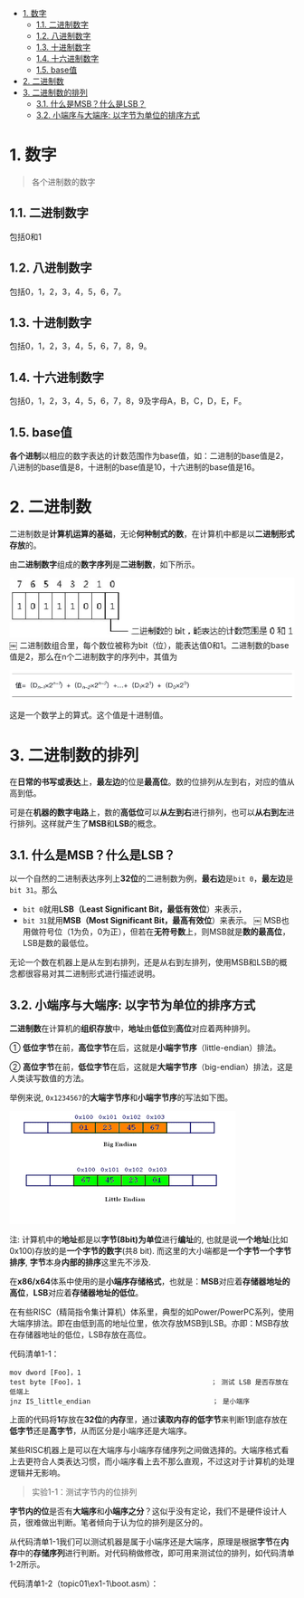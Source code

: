 
<!-- @import "[TOC]" {cmd="toc" depthFrom=1 depthTo=6 orderedList=false} -->

<!-- code_chunk_output -->

- [1. 数字](#1-数字)
  - [1.1. 二进制数字](#11-二进制数字)
  - [1.2. 八进制数字](#12-八进制数字)
  - [1.3. 十进制数字](#13-十进制数字)
  - [1.4. 十六进制数字](#14-十六进制数字)
  - [1.5. base值](#15-base值)
- [2. 二进制数](#2-二进制数)
- [3. 二进制数的排列](#3-二进制数的排列)
  - [3.1. 什么是MSB？什么是LSB？](#31-什么是msb什么是lsb)
  - [3.2. 小端序与大端序: 以字节为单位的排序方式](#32-小端序与大端序-以字节为单位的排序方式)

<!-- /code_chunk_output -->

# 1. 数字

>各个进制数的数字

## 1.1. 二进制数字

包括0和1

## 1.2. 八进制数字

包括0，1，2，3，4，5，6，7。

## 1.3. 十进制数字

包括0，1，2，3，4，5，6，7，8，9。

## 1.4. 十六进制数字

包括0，1，2，3，4，5，6，7，8，9及字母A，B，C，D，E，F。

## 1.5. base值

**各个进制**以相应的数字表达的计数范围作为base值，如：二进制的base值是2，八进制的base值是8，十进制的base值是10，十六进制的base值是16。

# 2. 二进制数

二进制数是**计算机运算的基础**，无论**何种制式的数**，在计算机中都是以**二进制形式存放**的。

由**二进制数字**组成的**数字序列**是**二进制数**，如下所示。

![2019-12-28-12-31-11.png](./images/2019-12-28-12-31-11.png)
￼
二进制数组合里，每个数位被称为bit（位），能表达值0和1。二进制数的base值是2，那么在n个二进制数字的序列中，其值为

![2019-12-28-12-32-22.png](./images/2019-12-28-12-32-22.png)

这是一个数学上的算式。这个值是十进制值。

# 3. 二进制数的排列

在**日常的书写或表达**上，**最左边**的位是**最高位**。数的位排列从左到右，对应的值从高到低。

可是在**机器的数字电路**上，数的**高低位**可以**从左到右**进行排列，也可以**从右到左**进行排列。这样就产生了**MSB**和**LSB**的概念。

## 3.1. 什么是MSB？什么是LSB？

以一个自然的二进制表达序列上**32位**的二进制数为例，**最右边**是`bit 0`，**最左边**是`bit 31`。那么

* `bit 0`就用**LSB（Least Significant Bit，最低有效位**）来表示，
* `bit 31`就用**MSB（Most Significant Bit，最高有效位**）来表示。
￼
MSB也用做符号位（1为负，0为正），但若在**无符号数**上，则MSB就是**数的最高位**，LSB是数的最低位。

无论一个数在机器上是从左到右排列，还是从右到左排列，使用MSB和LSB的概念都很容易对其二进制形式进行描述说明。

## 3.2. 小端序与大端序: 以字节为单位的排序方式

**二进制数**在计算机的**组织存放**中，**地址**由**低位**到**高位**对应着两种排列。

① **低位字节**在前，**高位字节**在后，这就是**小端字节序**（little-endian）排法。

② **高位字节**在前，**低位字节**在后，这就是**大端字节序**（big-endian）排法，这是人类读写数值的方法。

举例来说, `0x1234567`的**大端字节序**和**小端字节序**的写法如下图。

![2019-12-28-13-05-13.png](./images/2019-12-28-13-05-13.png)

注: 计算机中的**地址**都是以**字节(8bit)为单位**进行**编址**的, 也就是说**一个地址**(比如0x100)存放的是**一个字节的数字**(共8 bit). 而这里的大小端都是**一个字节一个字节排序**, **字节**本身**内部的排序**这里先不涉及.

在**x86/x64**体系中使用的是**小端序存储格式**，也就是：**MSB**对应着**存储器地址的高位**，**LSB**对应着**存储器地址的低位**。

在有些RISC（精简指令集计算机）体系里，典型的如Power/PowerPC系列，使用大端序排法。即在由低到高的地址位里，依次存放MSB到LSB。亦即：MSB存放在存储器地址的低位，LSB存放在高位。

代码清单1-1：

```
mov dword [Foo]，1
test byte [Foo]，1                                ； 测试 LSB 是否存放在低端上
jnz IS_little_endian                              ； 是小端序
```

上面的代码将**1**存放在**32位**的**内存**里，通过**读取内存的低字节**来判断1到底存放在**低字节**还是**高字节**，从而区分是小端序还是大端序。

某些RISC机器上是可以在大端序与小端序存储序列之间做选择的。大端序格式看上去更符合人类表达习惯，而小端序看上去不那么直观，不过这对于计算机的处理逻辑并无影响。

>实验1-1：测试字节内的位排列

**字节内的位**是否有**大端序**和**小端序之分**？这似乎没有定论，我们不是硬件设计人员，很难做出判断。笔者倾向于认为位的排列是区分的。

从代码清单1-1我们可以测试机器是属于小端序还是大端序，原理是根据**字节**在**内存**中的**存储序列**进行判断。对代码稍做修改，即可用来测试位的排列，如代码清单1-2所示。

代码清单1-2（topic01\ex1-1\boot.asm）：
